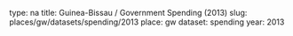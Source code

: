 type: na
title: Guinea-Bissau / Government Spending (2013)
slug: places/gw/datasets/spending/2013
place: gw
dataset: spending
year: 2013
